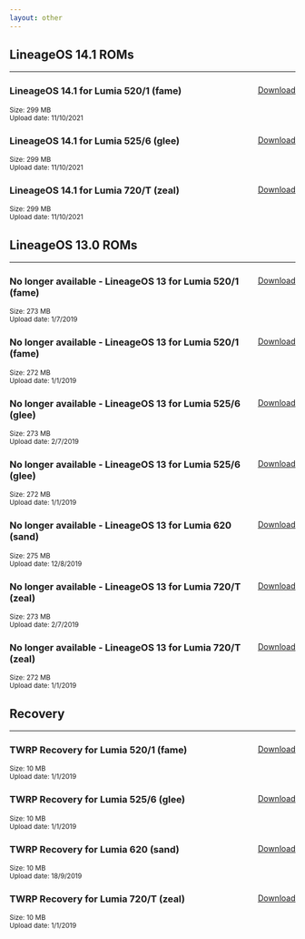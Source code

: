 ```yaml
---
layout: other
---
```


## LineageOS 14.1 ROMs
________________

<div class="downloadPanel">
  <a href="https://drive.google.com/file/d/1IYCFu7FlEKhG8XaAHJylwzAUPbUoVwlQ/view?usp=sharing" class="pure-material-button-text" style="float: right;">Download</a>
  <b><h3>LineageOS 14.1 for Lumia 520/1 (fame)</h3></b>
  <sub>Size: 299 MB</sub><br />
  <sub>Upload date: 11/10/2021</sub><br />
</div>
<p></p>
<div class="downloadPanel">
  <a href="https://drive.google.com/file/d/1s6ZkEr0PGECwuxuZNJpB-9P-h3upURE3/view?usp=sharing" class="pure-material-button-text" style="float: right;">Download</a>
  <b><h3>LineageOS 14.1 for Lumia 525/6 (glee)</h3></b>
  <sub>Size: 299 MB</sub><br />
  <sub>Upload date: 11/10/2021</sub><br />
</div>
<p></p>
<div class="downloadPanel">
  <a href="https://drive.google.com/file/d/1PILATw7NGhhTC65vglP6AlU7UhgGwHa-/view?usp=sharing" class="pure-material-button-text" style="float: right;">Download</a>
  <b><h3>LineageOS 14.1 for Lumia 720/T (zeal)</h3></b>
  <sub>Size: 299 MB</sub><br />
  <sub>Upload date: 11/10/2021</sub><br />
</div>
<p></p>

## LineageOS 13.0 ROMs
________________

<div class="downloadPanel">
  <a href="" class="pure-material-button-text" style="float: right;">Download</a>
  <b><h3>No longer available - LineageOS 13 for Lumia 520/1 (fame)</h3></b>
  <sub>Size: 273 MB</sub><br />
  <sub>Upload date: 1/7/2019</sub><br />
</div>
<p></p>
<div class="downloadPanel">
  <a href="" class="pure-material-button-text" style="float: right;">Download</a>
  <b><h3>No longer available - LineageOS 13 for Lumia 520/1 (fame)</h3></b>
  <sub>Size: 272 MB</sub><br />
  <sub>Upload date: 1/1/2019</sub><br />
</div>
<p></p>
<div class="downloadPanel">
  <a href="" class="pure-material-button-text" style="float: right;">Download</a>
  <b><h3>No longer available - LineageOS 13 for Lumia 525/6 (glee)</h3></b>
  <sub>Size: 273 MB</sub><br />
  <sub>Upload date: 2/7/2019</sub><br />
</div>
<p></p>
<div class="downloadPanel">
  <a href="" class="pure-material-button-text" style="float: right;">Download</a>
  <b><h3>No longer available - LineageOS 13 for Lumia 525/6 (glee)</h3></b>
  <sub>Size: 272 MB</sub><br />
  <sub>Upload date: 1/1/2019</sub><br />
</div>
<p></p>
<div class="downloadPanel">
  <a href="" class="pure-material-button-text" style="float: right;">Download</a>
  <b><h3>No longer available - LineageOS 13 for Lumia 620 (sand)</h3></b>
  <sub>Size: 275 MB</sub><br />
  <sub>Upload date: 12/8/2019</sub><br />
</div>
<p></p>
<div class="downloadPanel">
  <a href="" class="pure-material-button-text" style="float: right;">Download</a>
  <b><h3>No longer available - LineageOS 13 for Lumia 720/T (zeal)</h3></b>
  <sub>Size: 273 MB</sub><br />
  <sub>Upload date: 2/7/2019</sub><br />
</div>
<p></p>
<div class="downloadPanel">
  <a href="" class="pure-material-button-text" style="float: right;">Download</a>
  <b><h3>No longer available - LineageOS 13 for Lumia 720/T (zeal)</h3></b>
  <sub>Size: 272 MB</sub><br />
  <sub>Upload date: 1/1/2019</sub><br />
</div>
<p></p>

## Recovery
________________

<div class="downloadPanel">
  <a href="https://github.com/Android4Lumia/android4lumia.github.io/raw/master/files/builds/twrp/twrp-fame-20190101.img" class="pure-material-button-text" style="float: right;">Download</a>
  <b><h3>TWRP Recovery for Lumia 520/1 (fame)</h3></b>
  <sub>Size: 10 MB</sub><br />
  <sub>Upload date: 1/1/2019</sub><br />
</div>
<p></p>
<div class="downloadPanel">
  <a href="https://github.com/Android4Lumia/android4lumia.github.io/raw/master/files/builds/twrp/twrp-glee-20190101.img" class="pure-material-button-text" style="float: right;">Download</a>
  <b><h3>TWRP Recovery for Lumia 525/6 (glee)</h3></b>
  <sub>Size: 10 MB</sub><br />
  <sub>Upload date: 1/1/2019</sub><br />
</div>
<p></p>
<div class="downloadPanel">
  <a href="https://github.com/Android4Lumia/android4lumia.github.io/raw/master/files/builds/twrp/twrp-sand-20190918.img" class="pure-material-button-text" style="float: right;">Download</a>
  <b><h3>TWRP Recovery for Lumia 620 (sand)</h3></b>
  <sub>Size: 10 MB</sub><br />
  <sub>Upload date: 18/9/2019</sub><br />
</div>
<p></p>
<div class="downloadPanel">
  <a href="https://github.com/Android4Lumia/android4lumia.github.io/raw/master/files/builds/twrp/twrp-zeal-20190101.img" class="pure-material-button-text" style="float: right;">Download</a>
  <b><h3>TWRP Recovery for Lumia 720/T (zeal)</h3></b>
  <sub>Size: 10 MB</sub><br />
  <sub>Upload date: 1/1/2019</sub><br />
</div>
